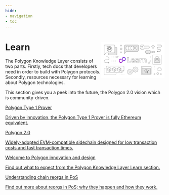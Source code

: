 ```yaml
---
hide:
- navigation
- toc
---
```


<style>
   .git-revision-date-localized-plugin, .md-source-file, .md-content__button.md-icon {
        display: none;
   }
  [data-md-color-scheme="default"] {
      .md-main, .md-sidebar__scrollwrap {
            background-color: #E8E8E8 !important;
      }
   }
  [data-md-color-scheme="slate"] {
      .md-main, .md-sidebar__scrollwrap {
            background-color: #181818 !important;
      }
   }
</style>

<div class="section-wrapper product-section-head">
      <div class="hero-image"><img src="../img/learn/learn.svg" loading="lazy" class="hero-image" style="width: 40%; float: right;"></div>
   <div class="hero-left">
      <h1 class="hero-heading">Learn</h1>
      <p class="hero-subtext">The Polygon Knowledge Layer consists of two parts. Firstly, tech docs that developers need in order to build with Polygon protocols. Secondly, resources necessary for learning about Polygon technologies.</p>
<p class="hero-subtext">This section gives you a peek into the future, the Polygon 2.0 vision which is community-driven.
 </p>
   </div>
</div>
<div class="grid-container">
   <div class="grid-item">
      <a href="../cdk/architecture/type-1-prover/intro-t1-prover">
         <div class="product-list-item-header">
            <div class="feature-card-heading">Polygon Type 1 Prover</div>
         </div>
         <p class="feature-paragraph">Driven by innovation, the Polygon Type 1 Prover is fully Ethereum equivalent.</p>
      </a>
   </div>
    <div class="grid-item">
      <a href="./polygon-protocols">
         <div class="product-list-item-header">
            <div class="feature-card-heading">Polygon 2.0</div>
         </div>
         <p class="feature-paragraph">Widely-adopted EVM-compatible sidechain designed for low transaction costs and fast transaction times.</p>
      </a>
   </div>
   <div class="grid-item">
      <a href="./welcome">
         <div class="product-list-item-header">
            <div class="feature-card-heading">Welcome to Polygon innovation and design</div>
         </div>
         <p class="feature-paragraph">Find out what to expect from the Polygon Knowledge Layer Learn section.</p>
      </a>
   </div>
   <div class="grid-item">
      <a href="https://polygon.technology/blog/reorgs-demystified-insights-from-monitoring-with-a-sensor-network">
         <div class="product-list-item-header">
            <div class="feature-card-heading">Understanding chain reorgs in PoS</div>
         </div>
         <p class="feature-paragraph">Find out more about reorgs in PoS; why they happen and how they work.</p>
      </a>
   </div>
</div>
</div>